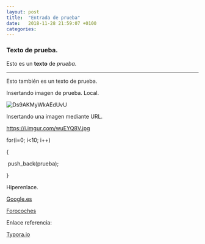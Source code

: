 ```yaml
---
layout: post
title:  "Entrada de prueba"
date:   2018-11-28 21:59:07 +0100
categories: 
---
```

### Texto de prueba.

Esto es un **texto** de *prueba*.

------

Esto también es un texto de prueba.

Insertando imagen de prueba. Local.

![Ds9AKMyWkAEdUvU](C:\Users\Manuel\Downloads\Ds9AKMyWkAEdUvU.jpg)



Insertando una imagen mediante URL.

<img>https://i.imgur.com/wuEYQ8V.jpg</img>

for(i=0; i<10; i++)

{

​	push_back(prueba);

}

Hiperenlace.

[Google.es](www.google.es)

[Forocoches](www.forocoches.com "¿Título opcional?")

Enlace referencia:

[Typora.io][Ref]

[Ref]:www.typora.io "Titulo opcional"



[jekyll-docs]: https://jekyllrb.com/docs/home
[jekyll-gh]:   https://github.com/jekyll/jekyll
[jekyll-talk]: https://talk.jekyllrb.com/
